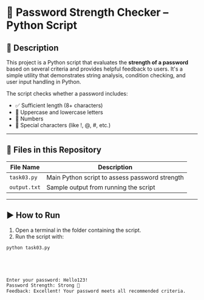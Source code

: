 # 🔐 Password Strength Checker – Python Script

## 📌 Description

This project is a Python script that evaluates the **strength of a password** based on several criteria and provides helpful feedback to users. It's a simple utility that demonstrates string analysis, condition checking, and user input handling in Python.

The script checks whether a password includes:

- ✅ Sufficient length (8+ characters)
- 🔡 Uppercase and lowercase letters
- 🔢 Numbers
- 🔣 Special characters (like !, @, #, etc.)

---

## 📁 Files in this Repository

| File Name   | Description                              |
|-------------|------------------------------------------|
| `task03.py` | Main Python script to assess password strength |
| `output.txt`| Sample output from running the script     |

---

## ▶️ How to Run

1. Open a terminal in the folder containing the script.
2. Run the script with:

```bash
python task03.py





Enter your password: Hello123!
Password Strength: Strong 💪
Feedback: Excellent! Your password meets all recommended criteria.
